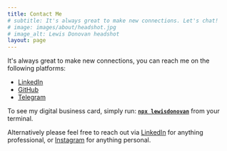 ```yaml
---
title: Contact Me
# subtitle: It's always great to make new connections. Let's chat!
# image: images/about/headshot.jpg
# image_alt: Lewis Donovan headshot
layout: page
---
```


It's always great to make new connections, you can reach me on the following platforms:
- [LinkedIn](https://linkedin.com/in/lewisdonovan)
- [GitHub](https://github.com/lewisdonovan)
- [Telegram](https://t.me/lewisjdonovan)

To see my digital business card, simply run:
[**`npx lewisdonovan`**](https://www.npmjs.com/package/lewisdonovan) 
from your terminal.

Alternatively please feel free to reach out via [LinkedIn](https://linkedin.com/in/lewisdonovan) for anything professional, or [Instagram](https://instagram.com/lewisjdonovan) for anything personal.